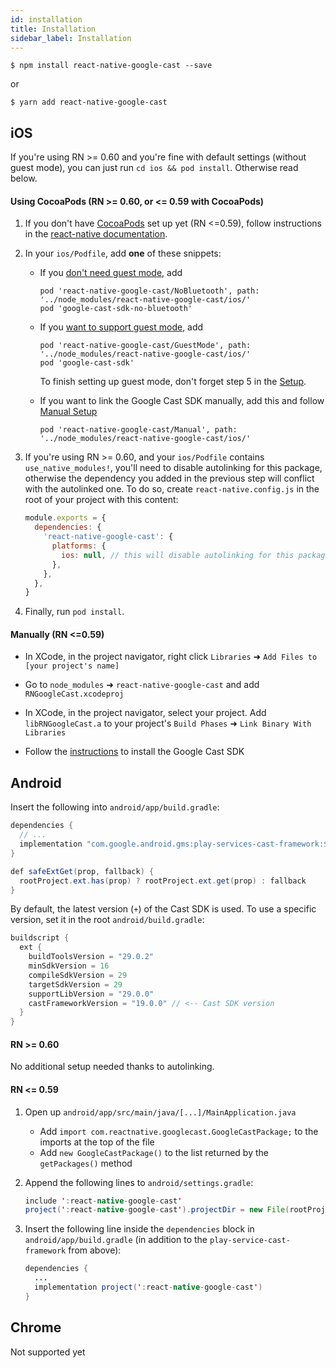 ```yaml
---
id: installation
title: Installation
sidebar_label: Installation
---
```


`$ npm install react-native-google-cast --save`

or

`$ yarn add react-native-google-cast`

## iOS

If you're using RN >= 0.60 and you're fine with default settings (without guest mode), you can just run `cd ios && pod install`. Otherwise read below.

#### Using CocoaPods (RN >= 0.60, or <= 0.59 with CocoaPods)

1. If you don't have [CocoaPods](https://cocoapods.org/) set up yet (RN <=0.59), follow instructions in the [react-native documentation](https://reactnative.dev/docs/integration-with-existing-apps#configuring-cocoapods-dependencies).

2. In your `ios/Podfile`, add **one** of these snippets:

   - If you [don't need guest mode](https://developers.google.com/cast/docs/ios_sender/ios_permissions_changes#need_to_remove_guest_mode_support), add

     ```
     pod 'react-native-google-cast/NoBluetooth', path: '../node_modules/react-native-google-cast/ios/'
     pod 'google-cast-sdk-no-bluetooth'
     ```

   - If you [want to support guest mode](https://developers.google.com/cast/docs/ios_sender/ios_permissions_changes#need_to_keep_guest_mode_support), add

     ```
     pod 'react-native-google-cast/GuestMode', path: '../node_modules/react-native-google-cast/ios/'
     pod 'google-cast-sdk'
     ```

     To finish setting up guest mode, don't forget step 5 in the [Setup](setup#ios).

   - If you want to link the Google Cast SDK manually, add this and follow [Manual Setup](https://developers.google.com/cast/docs/ios_sender#manual_setup)

     ```
     pod 'react-native-google-cast/Manual', path: '../node_modules/react-native-google-cast/ios/'
     ```

3. If you're using RN >= 0.60, and your `ios/Podfile` contains `use_native_modules!`, you'll need to disable autolinking for this package, otherwise the dependency you added in the previous step will conflict with the autolinked one. To do so, create `react-native.config.js` in the root of your project with this content:

   ```js
   module.exports = {
     dependencies: {
       'react-native-google-cast': {
         platforms: {
           ios: null, // this will disable autolinking for this package on iOS
         },
       },
     },
   }
   ```

4. Finally, run `pod install`.

#### Manually (RN <=0.59)

- In XCode, in the project navigator, right click `Libraries` ➜ `Add Files to [your project's name]`

- Go to `node_modules` ➜ `react-native-google-cast` and add `RNGoogleCast.xcodeproj`

- In XCode, in the project navigator, select your project. Add `libRNGoogleCast.a` to your project's `Build Phases` ➜ `Link Binary With Libraries`

- Follow the [instructions](https://developers.google.com/cast/docs/ios_sender/#google_cast_sdk) to install the Google Cast SDK

## Android

Insert the following into `android/app/build.gradle`:

```java
dependencies {
  // ...
  implementation "com.google.android.gms:play-services-cast-framework:${safeExtGet('castFrameworkVersion', '+')}"
}

def safeExtGet(prop, fallback) {
  rootProject.ext.has(prop) ? rootProject.ext.get(prop) : fallback
}
```

By default, the latest version (`+`) of the Cast SDK is used. To use a specific version, set it in the root `android/build.gradle`:

```java
buildscript {
  ext {
    buildToolsVersion = "29.0.2"
    minSdkVersion = 16
    compileSdkVersion = 29
    targetSdkVersion = 29
    supportLibVersion = "29.0.0"
    castFrameworkVersion = "19.0.0" // <-- Cast SDK version
  }
}
```

#### RN >= 0.60

No additional setup needed thanks to autolinking.

#### RN <= 0.59

1. Open up `android/app/src/main/java/[...]/MainApplication.java`

   - Add `import com.reactnative.googlecast.GoogleCastPackage;` to the imports at the top of the file
   - Add `new GoogleCastPackage()` to the list returned by the `getPackages()` method

2. Append the following lines to `android/settings.gradle`:

   ```java
   include ':react-native-google-cast'
   project(':react-native-google-cast').projectDir = new File(rootProject.projectDir, '../node_modules/react-native-google-cast/android')
   ```

3. Insert the following line inside the `dependencies` block in `android/app/build.gradle` (in addition to the `play-service-cast-framework` from above):

   ```java
   dependencies {
     ...
     implementation project(':react-native-google-cast')
   }
   ```

## Chrome

Not supported yet
